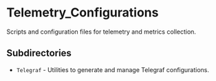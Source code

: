 # Telemetry_Configurations

Scripts and configuration files for telemetry and metrics collection.

## Subdirectories

- `Telegraf` - Utilities to generate and manage Telegraf configurations.
